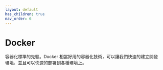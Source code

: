 ```yaml
---
layout: default
has_children: true
nav_order: 6
---
```


# Docker

容器化標準的先驅。Docker 相當好用的容器化技術，可以讓我們快速的建立開發環境，並且可以快速的部署到各種環境上。
